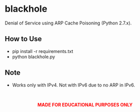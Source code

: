# blackhole
Denial of Service using ARP Cache Poisoning (Python 2.7.x).

## How to Use
- pip install -r requirements.txt
- python blackhole.py

## Note
- Works only with IPv4. Not with IPv6 due to no ARP in IPv6.

<br>  
<p align="center" style="color:red"><b>MADE FOR EDUCATIONAL PURPOSES ONLY</b></>
